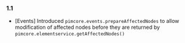 ### 1.1 

- [Events] Introduced `pimcore.events.prepareAffectedNodes` to allow modification of affected nodes before they are returned by `pimcore.elementservice.getAffectedNodes()`